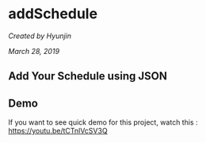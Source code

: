 # addSchedule

*Created by Hyunjin*

*March 28, 2019* 

## Add Your Schedule using JSON

## Demo

If you want to see quick demo for this project, watch this : https://youtu.be/tCTnlVcSV3Q
